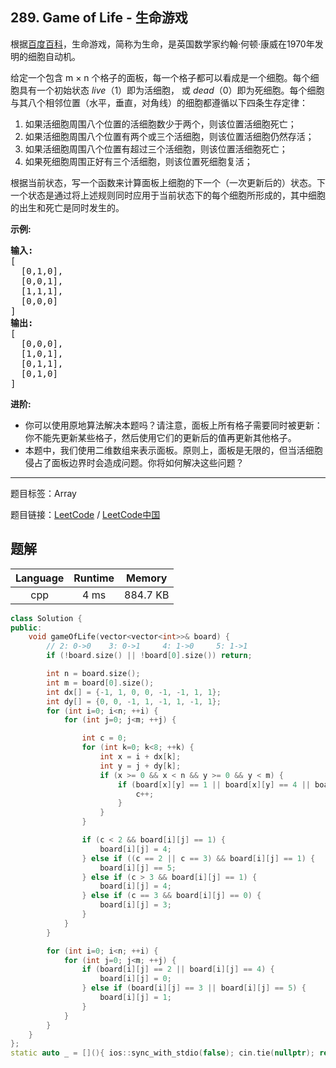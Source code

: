 ## 289. Game of Life - 生命游戏

<!--If you want to use the English description, use `question.content` instead-->

<p>根据<a href="https://baike.baidu.com/item/%E7%94%9F%E5%91%BD%E6%B8%B8%E6%88%8F/2926434?fr=aladdin" target="_blank">百度百科</a>，生命游戏，简称为生命，是英国数学家约翰&middot;何顿&middot;康威在1970年发明的细胞自动机。</p>

<p>给定一个包含 m &times; n 个格子的面板，每一个格子都可以看成是一个细胞。每个细胞具有一个初始状态 <em>live</em>（1）即为活细胞， 或 <em>dead</em>（0）即为死细胞。每个细胞与其八个相邻位置（水平，垂直，对角线）的细胞都遵循以下四条生存定律：</p>

<ol>
	<li>如果活细胞周围八个位置的活细胞数少于两个，则该位置活细胞死亡；</li>
	<li>如果活细胞周围八个位置有两个或三个活细胞，则该位置活细胞仍然存活；</li>
	<li>如果活细胞周围八个位置有超过三个活细胞，则该位置活细胞死亡；</li>
	<li>如果死细胞周围正好有三个活细胞，则该位置死细胞复活；</li>
</ol>

<p>根据当前状态，写一个函数来计算面板上细胞的下一个（一次更新后的）状态。下一个状态是通过将上述规则同时应用于当前状态下的每个细胞所形成的，其中细胞的出生和死亡是同时发生的。</p>

<p><strong>示例:</strong></p>

<pre><strong>输入: 
</strong>[
&nbsp; [0,1,0],
&nbsp; [0,0,1],
&nbsp; [1,1,1],
&nbsp; [0,0,0]
]
<strong>输出: 
</strong>[
&nbsp; [0,0,0],
&nbsp; [1,0,1],
&nbsp; [0,1,1],
&nbsp; [0,1,0]
]</pre>

<p><strong>进阶:</strong></p>

<ul>
	<li>你可以使用原地算法解决本题吗？请注意，面板上所有格子需要同时被更新：你不能先更新某些格子，然后使用它们的更新后的值再更新其他格子。</li>
	<li>本题中，我们使用二维数组来表示面板。原则上，面板是无限的，但当活细胞侵占了面板边界时会造成问题。你将如何解决这些问题？</li>
</ul>



-----

题目标签：Array

题目链接：[LeetCode](https://leetcode.com/problems/game-of-life/description/)  /  [LeetCode中国](https://leetcode-cn.com/problems/game-of-life/description/)

## 题解



| Language | Runtime | Memory |
|:---:|:---:|:---:|
| cpp  | 4  ms | 884.7 KB |

```cpp
class Solution {
public:
    void gameOfLife(vector<vector<int>>& board) {
        // 2: 0->0    3: 0->1     4: 1->0     5: 1->1
        if (!board.size() || !board[0].size()) return;

        int n = board.size();
        int m = board[0].size();
        int dx[] = {-1, 1, 0, 0, -1, -1, 1, 1};
        int dy[] = {0, 0, -1, 1, -1, 1, -1, 1};
        for (int i=0; i<n; ++i) {
            for (int j=0; j<m; ++j) {

                int c = 0;
                for (int k=0; k<8; ++k) {
                    int x = i + dx[k];
                    int y = j + dy[k];
                    if (x >= 0 && x < n && y >= 0 && y < m) {
                        if (board[x][y] == 1 || board[x][y] == 4 || board[x][y] == 5) {
                            c++;
                        }
                    }
                }

                if (c < 2 && board[i][j] == 1) {
                    board[i][j] = 4;
                } else if ((c == 2 || c == 3) && board[i][j] == 1) {
                    board[i][j] == 5;
                } else if (c > 3 && board[i][j] == 1) {
                    board[i][j] = 4;
                } else if (c == 3 && board[i][j] == 0) {
                    board[i][j] = 3;
                }
            }
        }

        for (int i=0; i<n; ++i) {
            for (int j=0; j<m; ++j) {
                if (board[i][j] == 2 || board[i][j] == 4) {
                    board[i][j] = 0;
                } else if (board[i][j] == 3 || board[i][j] == 5) {
                    board[i][j] = 1;
                }
            }
        }
    }
};
static auto _ = [](){ ios::sync_with_stdio(false); cin.tie(nullptr); return 0; }();
```
